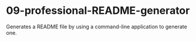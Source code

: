 # 09-professional-README-generator
Generates a README file by using a command-line application to generate one.
